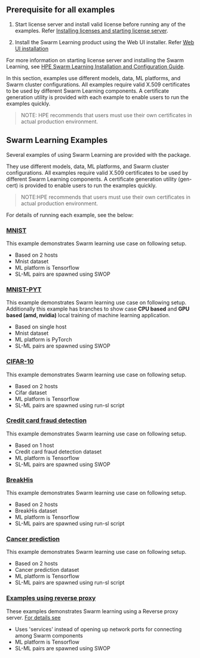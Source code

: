 ## Prerequisite for all examples
1. Start license server and install valid license before running any of the examples. Refer [Installing licenses and starting license server](/docs/Install/HPE_Swarm_Learning_installation.md).

2. Install the Swarm Learning product using the Web UI installer.  Refer [Web UI installation](/docs/Install/HPE_Swarm_Learning_installation.md)

For more information on starting license server and installing the Swarm Learning, see [HPE Swarm Learning Installation and Configuration Guide](/swarm-learning/docs/Install).

In this section, examples use different models, data, ML platforms, and Swarm cluster configurations. All examples require valid X.509 certificates to be used by different Swarm Learning components. A certificate generation utility is provided with each example to enable users to run the examples quickly.
<blockquote>
NOTE: HPE recommends that users must use their own certificates in actual production environment.

</blockquote>


## Swarm Learning Examples

Several examples of using Swarm Learning are provided with the package. 

They use different models, data, ML platforms, and Swarm cluster configurations. All examples require valid X.509 certificates to be used by different Swarm Learning components. A certificate generation utility (gen-cert) is provided to enable users to run the examples quickly.

<blockquote>
NOTE:HPE recommends that users must use their own certificates in actual production environment.

</blockquote>


For details of running each example, see the below:

### [MNIST](/examples/mnist#-mnist) 
This example demonstrates Swarm learning use case on following setup. 
- Based on 2 hosts  
- Mnist dataset
- ML platform is Tensorflow 
- SL-ML pairs are spawned using SWOP
        
### [MNIST-PYT](/examples/mnist-pyt#mnist-pytorch-example) 
This example demonstrates Swarm learning use case on following setup. 
Additionally this example has branches to show case **CPU based** and **GPU based (amd, nvidia)** local training of machine learning application. 
- Based on single host
- Mnist dataset
- ML platform is PyTorch 
- SL-ML pairs are spawned using SWOP
        
### [CIFAR-10](/examples/cifar10#-cifar-10)
This example demonstrates Swarm learning use case on following setup. 
- Based on 2 hosts  
- Cifar dataset
- ML platform is Tensorflow
- SL-ML pairs are spawned using run-sl script
        
### [Credit card fraud detection](/examples/fraud-detection#-credit-card-fraud-detection) 
This example demonstrates Swarm learning use case on following setup. 
- Based on 1 host  
- Credit card fraud detection dataset
- ML platform is Tensorflow
- SL-ML pairs are spawned using SWOP
        
### [BreakHis](/examples/breakhis)
This example demonstrates Swarm learning use case on following setup. 
- Based on 2 hosts  
- BreakHis dataset
- ML platform is Tensorflow
- SL-ML pairs are spawned using run-sl script
        
### [Cancer prediction](/examples/cancer-pred#cancer-prediction) 
This example demonstrates Swarm learning use case on following setup. 
- Based on 2 hosts  
- Cancer prediction dataset
- ML platform is Tensorflow
- SL-ML pairs are spawned using run-sl script

### [Examples using reverse proxy](/examples/reverse-proxy)
These examples demonstrates Swarm learning using a Reverse proxy server. [For details see](/docs/User/Swarm_Learning_Component_Interactions_using_Reverse_Proxy.md)
- Uses 'services' instead of opening up network ports for connecting among Swarm components
- ML platform is Tensorflow
- SL-ML pairs are spawned using SWOP
        

